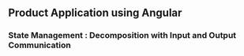 ## Product Application using Angular 

### State Management : Decomposition with Input and Output Communication